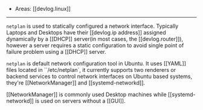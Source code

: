 
- Areas: [[devlog.linux]]

---

`netplan` is used to statically configured a network interface. Typically Laptops and Desktops have their [[devlog.ip address]] assigned dynamically by a [[DHCP]] server(in most cases, the [[devlog.router]]), however a server requires a static configuration to avoid single point of failure problem using a [[DHCP]] server.

`netplan` is default network configuration tool in Ubuntu. It uses [[YAML]] files located in ``/etc/netplan`, it currently supports two renderers or backend services to control network interfaces on Ubuntu based systems, they're [[NetworkManager]] and [[systemd-networkd]].

[[NetworkManager]] is commonly used Desktop machines while [[systemd-networkd]] is used on servers without a [[GUI]].
